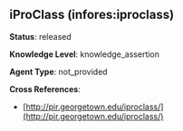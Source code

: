 [//]: # (DO NOT MANUALLY EDIT THIS FILE. IT IS GENERATED FROM A TEMPLATE.)

## iProClass (infores:iproclass)

**Status**: released
  
**Knowledge Level**: knowledge_assertion
  
**Agent Type**: not_provided



**Cross References**:

- [http://pir.georgetown.edu/iproclass/](http://pir.georgetown.edu/iproclass/)

